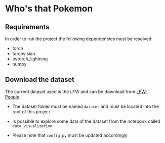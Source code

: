 # Who's that Pokemon

## Requirements
In order to run the project the following dependencies must be resolved:
- torch
- torchvision
- pytorch_lightning
- numpy

## Download the dataset
The current dataset used is the LFW and can be download from [LFW-People](https://www.kaggle.com/atulanandjha/lfwpeople)

- The dataset folder must be named `dataset` and must be located into the root of this project

- Is possible to explore some data of the dataset from the notebook called `data_visualization`

- Please note that `config.py` must be updated accordingly




